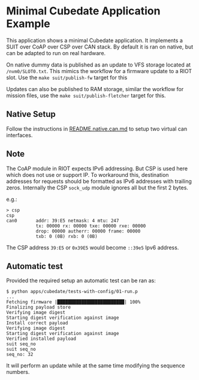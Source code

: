 # Minimal Cubedate Application Example

This application shows a minimal Cubedate application. It implements a
SUIT over CoAP over CSP over CAN stack. By default it is ran on native,
but can be adapted to run on real hardware.

On native dummy data is published as an update to VFS storage located
at `/nvm0/SLOT0.txt`. This mimics the workflow for a firmware update
to a RIOT slot. Use the `make suit/publish-fw` target for this

Updates can also be published to RAM storage, similar the workflow for
mission files, use the `make suit/publish-fletcher` target for this.

## Native Setup

Follow the instructions in [README.native.can.md](../../RIOT/tests/candev/README.native.can.md) to setup two virtual can interfaces.

## Note

The CoAP module in RIOT expects IPv6 addressing. But CSP is used here which does
not use or support IP. To workaround this, destination addresses for requests
should be formatted as IPv6 addresses with trailing zeros. Internally the CSP
`sock_udp` module ignores all but the first 2 bytes.

e.g.:

```
> csp
csp
can0       addr: 39:E5 netmask: 4 mtu: 247
           tx: 00000 rx: 00000 txe: 00000 rxe: 00000
           drop: 00000 autherr: 00000 frame: 00000
           txb: 0 (0B) rxb: 0 (0B)
```

The CSP address `39:E5` or `0x39E5` would become `::39e5` Ipv6 address.


## Automatic test

Provided the required setup an automatic test can be ran as:

```
$ python apps/cubedate/tests-with-config/01-run.p
...
Fetching firmware |█████████████████████████| 100%
Finalizing payload store
Verifying image digest
Starting digest verification against image
Install correct payload
Verifying image digest
Starting digest verification against image
Verified installed payload
suit seq_no
suit seq_no
seq_no: 32
```

It will perform an update while at the same time modifying the sequence numbers.
